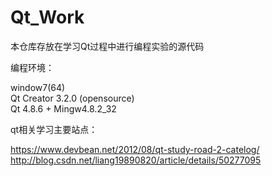 # Qt_Work

本仓库存放在学习Qt过程中进行编程实验的源代码

编程环境：

 window7(64)	
 Qt Creator 3.2.0 (opensource)	
 Qt 4.8.6 + Mingw4.8.2_32



qt相关学习主要站点：

https://www.devbean.net/2012/08/qt-study-road-2-catelog/      
http://blog.csdn.net/liang19890820/article/details/50277095
